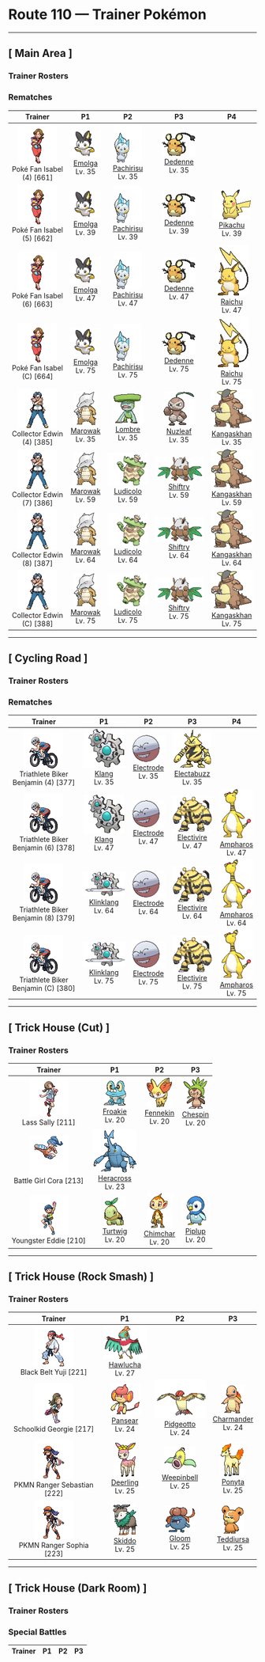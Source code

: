 # Route 110 — Trainer Pokémon

---

## [ Main Area ]

### Trainer Rosters

### Rematches

| Trainer | P1 | P2 | P3 | P4 |
|:-------:|:--:|:--:|:--:|:--:|
| ![Poké Fan Isabel (4)](../../assets/trainers/poke_fan.png "Poké Fan Isabel (4)")<br>Poké Fan Isabel (4) [661] | <div class="sprite-cell">![Emolga](../../assets/sprites/emolga/front.gif "Emolga: The energy made in its cheeks’ electric pouches is stored inside its membrane and released while it is gliding.")<br>[Emolga](../../pokemon/emolga.md)<br>Lv. 35</div> | <div class="sprite-cell">![Pachirisu](../../assets/sprites/pachirisu/front.gif "Pachirisu: A pair may be seen rubbing their cheek pouches together in an effort to share stored electricity.")<br>[Pachirisu](../../pokemon/pachirisu.md)<br>Lv. 35</div> | <div class="sprite-cell">![Dedenne](../../assets/sprites/dedenne/front.gif "Dedenne: It uses its tail to absorb electricity from power plants or from outlets in houses, and then it fires the electricity from its whiskers.")<br>[Dedenne](../../pokemon/dedenne.md)<br>Lv. 35</div> |
| ![Poké Fan Isabel (5)](../../assets/trainers/poke_fan.png "Poké Fan Isabel (5)")<br>Poké Fan Isabel (5) [662] | <div class="sprite-cell">![Emolga](../../assets/sprites/emolga/front.gif "Emolga: The energy made in its cheeks’ electric pouches is stored inside its membrane and released while it is gliding.")<br>[Emolga](../../pokemon/emolga.md)<br>Lv. 39</div> | <div class="sprite-cell">![Pachirisu](../../assets/sprites/pachirisu/front.gif "Pachirisu: A pair may be seen rubbing their cheek pouches together in an effort to share stored electricity.")<br>[Pachirisu](../../pokemon/pachirisu.md)<br>Lv. 39</div> | <div class="sprite-cell">![Dedenne](../../assets/sprites/dedenne/front.gif "Dedenne: It uses its tail to absorb electricity from power plants or from outlets in houses, and then it fires the electricity from its whiskers.")<br>[Dedenne](../../pokemon/dedenne.md)<br>Lv. 39</div> | <div class="sprite-cell">![Pikachu](../../assets/sprites/pikachu/front.gif "Pikachu: This Pokémon has electricity-storing pouches on its cheeks. These appear to become electrically charged during the night while Pikachu sleeps. It occasionally discharges electricity when it is dozy after waking up.")<br>[Pikachu](../../pokemon/pikachu.md)<br>Lv. 39</div> |
| ![Poké Fan Isabel (6)](../../assets/trainers/poke_fan.png "Poké Fan Isabel (6)")<br>Poké Fan Isabel (6) [663] | <div class="sprite-cell">![Emolga](../../assets/sprites/emolga/front.gif "Emolga: The energy made in its cheeks’ electric pouches is stored inside its membrane and released while it is gliding.")<br>[Emolga](../../pokemon/emolga.md)<br>Lv. 47</div> | <div class="sprite-cell">![Pachirisu](../../assets/sprites/pachirisu/front.gif "Pachirisu: A pair may be seen rubbing their cheek pouches together in an effort to share stored electricity.")<br>[Pachirisu](../../pokemon/pachirisu.md)<br>Lv. 47</div> | <div class="sprite-cell">![Dedenne](../../assets/sprites/dedenne/front.gif "Dedenne: It uses its tail to absorb electricity from power plants or from outlets in houses, and then it fires the electricity from its whiskers.")<br>[Dedenne](../../pokemon/dedenne.md)<br>Lv. 47</div> | <div class="sprite-cell">![Raichu](../../assets/sprites/raichu/front.gif "Raichu: This Pokémon exudes a weak electrical charge from all over its body that makes it take on a slight glow in darkness. Raichu plants its tail in the ground to discharge electricity.")<br>[Raichu](../../pokemon/raichu.md)<br>Lv. 47</div> |
| ![Poké Fan Isabel (C)](../../assets/trainers/poke_fan.png "Poké Fan Isabel (C)")<br>Poké Fan Isabel (C) [664] | <div class="sprite-cell">![Emolga](../../assets/sprites/emolga/front.gif "Emolga: The energy made in its cheeks’ electric pouches is stored inside its membrane and released while it is gliding.")<br>[Emolga](../../pokemon/emolga.md)<br>Lv. 75</div> | <div class="sprite-cell">![Pachirisu](../../assets/sprites/pachirisu/front.gif "Pachirisu: A pair may be seen rubbing their cheek pouches together in an effort to share stored electricity.")<br>[Pachirisu](../../pokemon/pachirisu.md)<br>Lv. 75</div> | <div class="sprite-cell">![Dedenne](../../assets/sprites/dedenne/front.gif "Dedenne: It uses its tail to absorb electricity from power plants or from outlets in houses, and then it fires the electricity from its whiskers.")<br>[Dedenne](../../pokemon/dedenne.md)<br>Lv. 75</div> | <div class="sprite-cell">![Raichu](../../assets/sprites/raichu/front.gif "Raichu: This Pokémon exudes a weak electrical charge from all over its body that makes it take on a slight glow in darkness. Raichu plants its tail in the ground to discharge electricity.")<br>[Raichu](../../pokemon/raichu.md)<br>Lv. 75</div> |
| ![Collector Edwin (4)](../../assets/trainers/collector.png "Collector Edwin (4)")<br>Collector Edwin (4) [385] | <div class="sprite-cell">![Marowak](../../assets/sprites/marowak/front.gif "Marowak: Marowak is the evolved form of a Cubone that has overcome its sadness at the loss of its mother and grown tough. This Pokémon’s tempered and hardened spirit is not easily broken.")<br>[Marowak](../../pokemon/marowak.md)<br>Lv. 35</div> | <div class="sprite-cell">![Lombre](../../assets/sprites/lombre/front.gif "Lombre: Lombre’s entire body is covered by a slippery, slimy film. It feels horribly unpleasant to be touched by this Pokémon’s hands. Lombre is often mistaken for a human child.")<br>[Lombre](../../pokemon/lombre.md)<br>Lv. 35</div> | <div class="sprite-cell">![Nuzleaf](../../assets/sprites/nuzleaf/front.gif "Nuzleaf: This Pokémon pulls out the leaf on its head and makes a flute with it. The sound of Nuzleaf’s flute strikes fear and uncertainty in the hearts of people lost in a forest.")<br>[Nuzleaf](../../pokemon/nuzleaf.md)<br>Lv. 35</div> | <div class="sprite-cell">![Kangaskhan](../../assets/sprites/kangaskhan/front.gif "Kangaskhan: If you come across a young Kangaskhan playing by itself, you must never disturb it or attempt to catch it. The baby Pokémon’s parent is sure to be in the area, and it will become violently enraged at you.")<br>[Kangaskhan](../../pokemon/kangaskhan.md)<br>Lv. 35</div> |
| ![Collector Edwin (7)](../../assets/trainers/collector.png "Collector Edwin (7)")<br>Collector Edwin (7) [386] | <div class="sprite-cell">![Marowak](../../assets/sprites/marowak/front.gif "Marowak: Marowak is the evolved form of a Cubone that has overcome its sadness at the loss of its mother and grown tough. This Pokémon’s tempered and hardened spirit is not easily broken.")<br>[Marowak](../../pokemon/marowak.md)<br>Lv. 59</div> | <div class="sprite-cell">![Ludicolo](../../assets/sprites/ludicolo/front.gif "Ludicolo: Upon hearing an upbeat and cheerful rhythm, the cells in Ludicolo’s body become very energetic and active. Even in battle, this Pokémon will exhibit an amazing amount of power.")<br>[Ludicolo](../../pokemon/ludicolo.md)<br>Lv. 59</div> | <div class="sprite-cell">![Shiftry](../../assets/sprites/shiftry/front.gif "Shiftry: Shiftry’s large fans generate awesome gusts of wind at a speed close to 100 feet per second. The whipped-up wind blows anything away. This Pokémon chooses to live quietly deep in forests.")<br>[Shiftry](../../pokemon/shiftry.md)<br>Lv. 59</div> | <div class="sprite-cell">![Kangaskhan](../../assets/sprites/kangaskhan/front.gif "Kangaskhan: If you come across a young Kangaskhan playing by itself, you must never disturb it or attempt to catch it. The baby Pokémon’s parent is sure to be in the area, and it will become violently enraged at you.")<br>[Kangaskhan](../../pokemon/kangaskhan.md)<br>Lv. 59</div> |
| ![Collector Edwin (8)](../../assets/trainers/collector.png "Collector Edwin (8)")<br>Collector Edwin (8) [387] | <div class="sprite-cell">![Marowak](../../assets/sprites/marowak/front.gif "Marowak: Marowak is the evolved form of a Cubone that has overcome its sadness at the loss of its mother and grown tough. This Pokémon’s tempered and hardened spirit is not easily broken.")<br>[Marowak](../../pokemon/marowak.md)<br>Lv. 64</div> | <div class="sprite-cell">![Ludicolo](../../assets/sprites/ludicolo/front.gif "Ludicolo: Upon hearing an upbeat and cheerful rhythm, the cells in Ludicolo’s body become very energetic and active. Even in battle, this Pokémon will exhibit an amazing amount of power.")<br>[Ludicolo](../../pokemon/ludicolo.md)<br>Lv. 64</div> | <div class="sprite-cell">![Shiftry](../../assets/sprites/shiftry/front.gif "Shiftry: Shiftry’s large fans generate awesome gusts of wind at a speed close to 100 feet per second. The whipped-up wind blows anything away. This Pokémon chooses to live quietly deep in forests.")<br>[Shiftry](../../pokemon/shiftry.md)<br>Lv. 64</div> | <div class="sprite-cell">![Kangaskhan](../../assets/sprites/kangaskhan/front.gif "Kangaskhan: If you come across a young Kangaskhan playing by itself, you must never disturb it or attempt to catch it. The baby Pokémon’s parent is sure to be in the area, and it will become violently enraged at you.")<br>[Kangaskhan](../../pokemon/kangaskhan.md)<br>Lv. 64</div> |
| ![Collector Edwin (C)](../../assets/trainers/collector.png "Collector Edwin (C)")<br>Collector Edwin (C) [388] | <div class="sprite-cell">![Marowak](../../assets/sprites/marowak/front.gif "Marowak: Marowak is the evolved form of a Cubone that has overcome its sadness at the loss of its mother and grown tough. This Pokémon’s tempered and hardened spirit is not easily broken.")<br>[Marowak](../../pokemon/marowak.md)<br>Lv. 75</div> | <div class="sprite-cell">![Ludicolo](../../assets/sprites/ludicolo/front.gif "Ludicolo: Upon hearing an upbeat and cheerful rhythm, the cells in Ludicolo’s body become very energetic and active. Even in battle, this Pokémon will exhibit an amazing amount of power.")<br>[Ludicolo](../../pokemon/ludicolo.md)<br>Lv. 75</div> | <div class="sprite-cell">![Shiftry](../../assets/sprites/shiftry/front.gif "Shiftry: Shiftry’s large fans generate awesome gusts of wind at a speed close to 100 feet per second. The whipped-up wind blows anything away. This Pokémon chooses to live quietly deep in forests.")<br>[Shiftry](../../pokemon/shiftry.md)<br>Lv. 75</div> | <div class="sprite-cell">![Kangaskhan](../../assets/sprites/kangaskhan/front.gif "Kangaskhan: If you come across a young Kangaskhan playing by itself, you must never disturb it or attempt to catch it. The baby Pokémon’s parent is sure to be in the area, and it will become violently enraged at you.")<br>[Kangaskhan](../../pokemon/kangaskhan.md)<br>Lv. 75</div> |

---

## [ Cycling Road ]

### Trainer Rosters

### Rematches

| Trainer | P1 | P2 | P3 | P4 |
|:-------:|:--:|:--:|:--:|:--:|
| ![Triathlete Biker Benjamin (4)](../../assets/trainers/triathlete_biker.png "Triathlete Biker Benjamin (4)")<br>Triathlete Biker Benjamin (4) [377] | <div class="sprite-cell">![Klang](../../assets/sprites/klang/front.gif "Klang: A minigear and big gear comprise its body. If the minigear it launches at a foe doesn’t return, it will die.")<br>[Klang](../../pokemon/klang.md)<br>Lv. 35</div> | <div class="sprite-cell">![Electrode](../../assets/sprites/electrode/front.gif "Electrode: One of Electrode’s characteristics is its attraction to electricity. It is a problematical Pokémon that congregates mostly at electrical power plants to feed on electricity that has just been generated.")<br>[Electrode](../../pokemon/electrode.md)<br>Lv. 35</div> | <div class="sprite-cell">![Electabuzz](../../assets/sprites/electabuzz/front.gif "Electabuzz: When a storm arrives, gangs of this Pokémon compete with each other to scale heights that are likely to be stricken by lightning bolts. Some towns use Electabuzz in place of lightning rods.")<br>[Electabuzz](../../pokemon/electabuzz.md)<br>Lv. 35</div> |
| ![Triathlete Biker Benjamin (6)](../../assets/trainers/triathlete_biker.png "Triathlete Biker Benjamin (6)")<br>Triathlete Biker Benjamin (6) [378] | <div class="sprite-cell">![Klang](../../assets/sprites/klang/front.gif "Klang: A minigear and big gear comprise its body. If the minigear it launches at a foe doesn’t return, it will die.")<br>[Klang](../../pokemon/klang.md)<br>Lv. 47</div> | <div class="sprite-cell">![Electrode](../../assets/sprites/electrode/front.gif "Electrode: One of Electrode’s characteristics is its attraction to electricity. It is a problematical Pokémon that congregates mostly at electrical power plants to feed on electricity that has just been generated.")<br>[Electrode](../../pokemon/electrode.md)<br>Lv. 47</div> | <div class="sprite-cell">![Electivire](../../assets/sprites/electivire/front.gif "Electivire: It pushes the tips of its two tails against the foe, then lets loose with over 20,000 volts of power.")<br>[Electivire](../../pokemon/electivire.md)<br>Lv. 47</div> | <div class="sprite-cell">![Ampharos](../../assets/sprites/ampharos/front.gif "Ampharos: Ampharos gives off so much light that it can be seen even from space. People in the old days used the light of this Pokémon to send signals back and forth with others far away.")<br>[Ampharos](../../pokemon/ampharos.md)<br>Lv. 47</div> |
| ![Triathlete Biker Benjamin (8)](../../assets/trainers/triathlete_biker.png "Triathlete Biker Benjamin (8)")<br>Triathlete Biker Benjamin (8) [379] | <div class="sprite-cell">![Klinklang](../../assets/sprites/klinklang/front.gif "Klinklang: Its red core functions as an energy tank. It fires the charged energy through its spikes into an area.")<br>[Klinklang](../../pokemon/klinklang.md)<br>Lv. 64</div> | <div class="sprite-cell">![Electrode](../../assets/sprites/electrode/front.gif "Electrode: One of Electrode’s characteristics is its attraction to electricity. It is a problematical Pokémon that congregates mostly at electrical power plants to feed on electricity that has just been generated.")<br>[Electrode](../../pokemon/electrode.md)<br>Lv. 64</div> | <div class="sprite-cell">![Electivire](../../assets/sprites/electivire/front.gif "Electivire: It pushes the tips of its two tails against the foe, then lets loose with over 20,000 volts of power.")<br>[Electivire](../../pokemon/electivire.md)<br>Lv. 64</div> | <div class="sprite-cell">![Ampharos](../../assets/sprites/ampharos/front.gif "Ampharos: Ampharos gives off so much light that it can be seen even from space. People in the old days used the light of this Pokémon to send signals back and forth with others far away.")<br>[Ampharos](../../pokemon/ampharos.md)<br>Lv. 64</div> |
| ![Triathlete Biker Benjamin (C)](../../assets/trainers/triathlete_biker.png "Triathlete Biker Benjamin (C)")<br>Triathlete Biker Benjamin (C) [380] | <div class="sprite-cell">![Klinklang](../../assets/sprites/klinklang/front.gif "Klinklang: Its red core functions as an energy tank. It fires the charged energy through its spikes into an area.")<br>[Klinklang](../../pokemon/klinklang.md)<br>Lv. 75</div> | <div class="sprite-cell">![Electrode](../../assets/sprites/electrode/front.gif "Electrode: One of Electrode’s characteristics is its attraction to electricity. It is a problematical Pokémon that congregates mostly at electrical power plants to feed on electricity that has just been generated.")<br>[Electrode](../../pokemon/electrode.md)<br>Lv. 75</div> | <div class="sprite-cell">![Electivire](../../assets/sprites/electivire/front.gif "Electivire: It pushes the tips of its two tails against the foe, then lets loose with over 20,000 volts of power.")<br>[Electivire](../../pokemon/electivire.md)<br>Lv. 75</div> | <div class="sprite-cell">![Ampharos](../../assets/sprites/ampharos/front.gif "Ampharos: Ampharos gives off so much light that it can be seen even from space. People in the old days used the light of this Pokémon to send signals back and forth with others far away.")<br>[Ampharos](../../pokemon/ampharos.md)<br>Lv. 75</div> |

---

## [ Trick House (Cut) ]

### Trainer Rosters

| Trainer | P1 | P2 | P3 |
|:-------:|:--:|:--:|:--:|
| ![Lass Sally](../../assets/trainers/lass.png "Lass Sally")<br>Lass Sally [211] | <div class="sprite-cell">![Froakie](../../assets/sprites/froakie/front.gif "Froakie: It protects its skin by covering its body in delicate bubbles. Beneath its happy-go-lucky air, it keeps a watchful eye on its surroundings.")<br>[Froakie](../../pokemon/froakie.md)<br>Lv. 20</div> | <div class="sprite-cell">![Fennekin](../../assets/sprites/fennekin/front.gif "Fennekin: As it walks, it munches on a twig in place of a snack. It intimidates opponents by puffing hot air out of its ears.")<br>[Fennekin](../../pokemon/fennekin.md)<br>Lv. 20</div> | <div class="sprite-cell">![Chespin](../../assets/sprites/chespin/front.gif "Chespin: Such a thick shell of wood covers its head and back that even a direct hit from a truck wouldn’t faze it.")<br>[Chespin](../../pokemon/chespin.md)<br>Lv. 20</div> |
| ![Battle Girl Cora](../../assets/trainers/battle_girl.png "Battle Girl Cora")<br>Battle Girl Cora [213] | <div class="sprite-cell">![Heracross](../../assets/sprites/heracross/front.gif "Heracross: Heracross has sharp claws on its feet. These are planted firmly into the ground or the bark of a tree, giving the Pokémon a secure and solid footing to forcefully fling away foes with its proud horn.")<br>[Heracross](../../pokemon/heracross.md)<br>Lv. 23</div> |
| ![Youngster Eddie](../../assets/trainers/youngster.png "Youngster Eddie")<br>Youngster Eddie [210] | <div class="sprite-cell">![Turtwig](../../assets/sprites/turtwig/front.gif "Turtwig: It undertakes photosynthesis with its body, making oxygen. The leaf on its head wilts if it is thirsty.")<br>[Turtwig](../../pokemon/turtwig.md)<br>Lv. 20</div> | <div class="sprite-cell">![Chimchar](../../assets/sprites/chimchar/front.gif "Chimchar: The gas made in its belly burns from its rear end. The fire burns weakly when it feels sick.")<br>[Chimchar](../../pokemon/chimchar.md)<br>Lv. 20</div> | <div class="sprite-cell">![Piplup](../../assets/sprites/piplup/front.gif "Piplup: Because it is very proud, it hates accepting food from people. Its thick down guards it from cold.")<br>[Piplup](../../pokemon/piplup.md)<br>Lv. 20</div> |

---

## [ Trick House (Rock Smash) ]

### Trainer Rosters

| Trainer | P1 | P2 | P3 |
|:-------:|:--:|:--:|:--:|
| ![Black Belt Yuji](../../assets/trainers/black_belt.png "Black Belt Yuji")<br>Black Belt Yuji [221] | <div class="sprite-cell">![Hawlucha](../../assets/sprites/hawlucha/front.gif "Hawlucha: With its wings, it controls its position in the air. It likes to attack from above, a maneuver that is difficult to defend against.")<br>[Hawlucha](../../pokemon/hawlucha.md)<br>Lv. 27</div> |
| ![Schoolkid Georgie](../../assets/trainers/schoolkid.png "Schoolkid Georgie")<br>Schoolkid Georgie [217] | <div class="sprite-cell">![Pansear](../../assets/sprites/pansear/front.gif "Pansear: This Pokémon lives in caves in volcanoes. The fire within the tuft on its head can reach 600 degrees Fahrenheit.")<br>[Pansear](../../pokemon/pansear.md)<br>Lv. 24</div> | <div class="sprite-cell">![Pidgeotto](../../assets/sprites/pidgeotto/front.gif "Pidgeotto: Pidgeotto claims a large area as its own territory. This Pokémon flies around, patrolling its living space. If its territory is violated, it shows no mercy in thoroughly punishing the foe with its sharp claws.")<br>[Pidgeotto](../../pokemon/pidgeotto.md)<br>Lv. 24</div> | <div class="sprite-cell">![Charmander](../../assets/sprites/charmander/front.gif "Charmander: The flame that burns at the tip of its tail is an indication of its emotions. The flame wavers when Charmander is enjoying itself. If the Pokémon becomes enraged, the flame burns fiercely.")<br>[Charmander](../../pokemon/charmander.md)<br>Lv. 24</div> |
| ![PKMN Ranger Sebastian](../../assets/trainers/pkmn_ranger.png "PKMN Ranger Sebastian")<br>PKMN Ranger Sebastian [222] | <div class="sprite-cell">![Deerling](../../assets/sprites/deerling/front.gif "Deerling: The turning of the seasons changes the color and scent of this Pokémon’s fur. People use it to mark the seasons.")<br>[Deerling](../../pokemon/deerling.md)<br>Lv. 25</div> | <div class="sprite-cell">![Weepinbell](../../assets/sprites/weepinbell/front.gif "Weepinbell: Weepinbell has a large hook on its rear end. At night, the Pokémon hooks on to a tree branch and goes to sleep. If it moves around in its sleep, it may wake up to find itself on the ground.")<br>[Weepinbell](../../pokemon/weepinbell.md)<br>Lv. 25</div> | <div class="sprite-cell">![Ponyta](../../assets/sprites/ponyta/front.gif "Ponyta: Ponyta is very weak at birth. It can barely stand up. This Pokémon becomes stronger by stumbling and falling to keep up with its parent.")<br>[Ponyta](../../pokemon/ponyta.md)<br>Lv. 25</div> |
| ![PKMN Ranger Sophia](../../assets/trainers/pkmn_ranger.png "PKMN Ranger Sophia")<br>PKMN Ranger Sophia [223] | <div class="sprite-cell">![Skiddo](../../assets/sprites/skiddo/front.gif "Skiddo: If it has sunshine and water, it doesn’t need to eat, because it can generate energy from the leaves on its back.")<br>[Skiddo](../../pokemon/skiddo.md)<br>Lv. 25</div> | <div class="sprite-cell">![Gloom](../../assets/sprites/gloom/front.gif "Gloom: From its mouth Gloom drips honey that smells absolutely horrible. Apparently, it loves the horrid stench. It sniffs the noxious fumes and then drools even more of its honey.")<br>[Gloom](../../pokemon/gloom.md)<br>Lv. 25</div> | <div class="sprite-cell">![Teddiursa](../../assets/sprites/teddiursa/front.gif "Teddiursa: This Pokémon likes to lick its palms that are sweetened by being soaked in honey. Teddiursa concocts its own honey by blending fruits and pollen collected by Beedrill.")<br>[Teddiursa](../../pokemon/teddiursa.md)<br>Lv. 25</div> |

---

## [ Trick House (Dark Room) ]

### Trainer Rosters

### Special Battles

| Trainer | P1 | P2 | P3 |
|:-------:|:--:|:--:|:--:|

